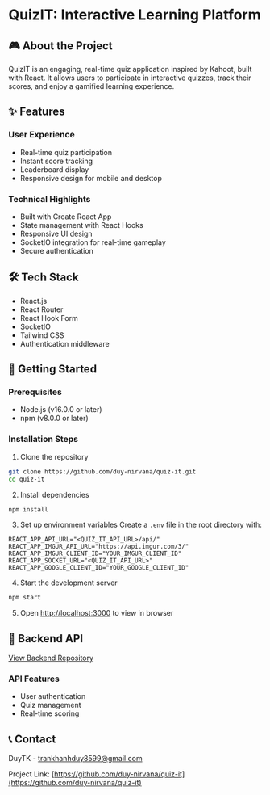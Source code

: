 # QuizIT: Interactive Learning Platform

## 🎮 About the Project

QuizIT is an engaging, real-time quiz application inspired by Kahoot, built with React. It allows users to participate in interactive quizzes, track their scores, and enjoy a gamified learning experience.

## ✨ Features

### User Experience

-   Real-time quiz participation
-   Instant score tracking
-   Leaderboard display
-   Responsive design for mobile and desktop

### Technical Highlights

-   Built with Create React App
-   State management with React Hooks
-   Responsive UI design
-   SocketIO integration for real-time gameplay
-   Secure authentication

## 🛠 Tech Stack

-   React.js
-   React Router
-   React Hook Form
-   SocketIO
-   Tailwind CSS
-   Authentication middleware

## 🚀 Getting Started

### Prerequisites

-   Node.js (v16.0.0 or later)
-   npm (v8.0.0 or later)

### Installation Steps

1. Clone the repository

```bash
git clone https://github.com/duy-nirvana/quiz-it.git
cd quiz-it
```

2. Install dependencies

```bash
npm install
```

3. Set up environment variables
   Create a `.env` file in the root directory with:

```
REACT_APP_API_URL="<QUIZ_IT_API_URL>/api/"
REACT_APP_IMGUR_API_URL="https://api.imgur.com/3/"
REACT_APP_IMGUR_CLIENT_ID="YOUR_IMGUR_CLIENT_ID"
REACT_APP_SOCKET_URL="<QUIZ_IT_API_URL>"
REACT_APP_GOOGLE_CLIENT_ID="YOUR_GOOGLE_CLIENT_ID"
```

4. Start the development server

```bash
npm start
```

5. Open [http://localhost:3000](http://localhost:3000) to view in browser

## 🔗 Backend API

[View Backend Repository](https://github.com/duy-nirvana/quiz-it-api)

### API Features

-   User authentication
-   Quiz management
-   Real-time scoring

## 📞 Contact

DuyTK - trankhanhduy8599@gmail.com

Project Link: [https://github.com/duy-nirvana/quiz-it](https://github.com/duy-nirvana/quiz-it)
